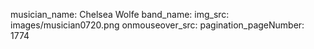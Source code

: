 musician_name: Chelsea Wolfe
band_name: 
img_src: images/musician0720.png
onmouseover_src: 
pagination_pageNumber: 1774